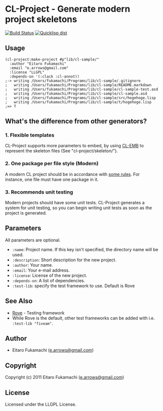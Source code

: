 # CL-Project - Generate modern project skeletons

[![Build Status](https://travis-ci.org/fukamachi/cl-project.svg?branch=master)](https://travis-ci.org/fukamachi/cl-project)
[![Quicklisp dist](http://quickdocs.org/badge/cl-project.svg)](http://quickdocs.org/cl-project/)

## Usage

```common-lisp
(cl-project:make-project #p"lib/cl-sample/"
  :author "Eitaro Fukamachi"
  :email "e.arrows@gmail.com"
  :license "LLGPL"
  :depends-on '(:clack :cl-annot))
;-> writing /Users/fukamachi/Programs/lib/cl-sample/.gitignore
;   writing /Users/fukamachi/Programs/lib/cl-sample/README.markdown
;   writing /Users/fukamachi/Programs/lib/cl-sample/cl-sample-test.asd
;   writing /Users/fukamachi/Programs/lib/cl-sample/cl-sample.asd
;   writing /Users/fukamachi/Programs/lib/cl-sample/src/hogehoge.lisp
;   writing /Users/fukamachi/Programs/lib/cl-sample/t/hogehoge.lisp
;=> T
```

## What's the difference from other generators?

### 1. Flexible templates

CL-Project supports more parameters to embed, by using [CL-EMB](http://common-lisp.net/project/cl-emb/) to represent the skeleton files (See "cl-project/skeleton/").

### 2. One package per file style (Modern)

A modern CL project should be in accordance with [some rules](http://labs.ariel-networks.com/cl-style-guide.html). For instance, one file must have one package in it.

### 3. Recommends unit testing

Modern projects should have some unit tests. CL-Project generates a system for unit testing, so you can begin writing unit tests as soon as the project is generated.

## Parameters

All parameters are optional.

* `:name`: Project name. If this key isn't specified, the directory name will be used.
* `:description`: Short description for the new project.
* `:author`: Your name.
* `:email`: Your e-mail address.
* `:license`: License of the new project.
* `:depends-on`: A list of dependencies.
* `:test-lib`: specify the test framework to use. Default is Rove

## See Also
- [Rove](https://github.com/fukamachi/rove) - Testing framework
- While Rove is the default, other test frameworks can be added with i.e. `:test-lib "fiveam"`. 

## Author

* Eitaro Fukamachi (e.arrows@gmail.com)

## Copyright

Copyright (c) 2011 Eitaro Fukamachi (e.arrows@gmail.com)

## License

Licensed under the LLGPL License.
